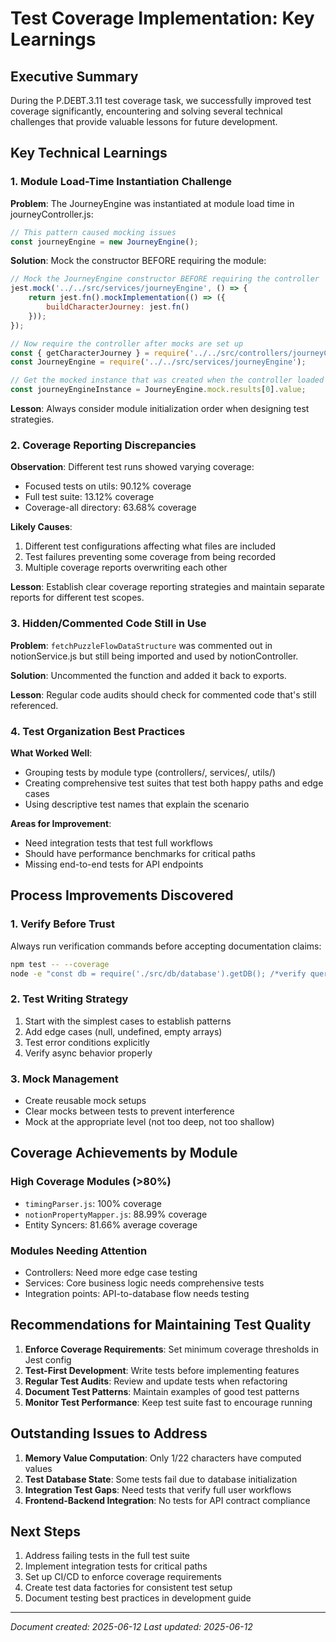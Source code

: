 # Test Coverage Implementation: Key Learnings

## Executive Summary

During the P.DEBT.3.11 test coverage task, we successfully improved test coverage significantly, encountering and solving several technical challenges that provide valuable lessons for future development.

## Key Technical Learnings

### 1. Module Load-Time Instantiation Challenge

**Problem**: The JourneyEngine was instantiated at module load time in journeyController.js:
```javascript
// This pattern caused mocking issues
const journeyEngine = new JourneyEngine();
```

**Solution**: Mock the constructor BEFORE requiring the module:
```javascript
// Mock the JourneyEngine constructor BEFORE requiring the controller
jest.mock('../../src/services/journeyEngine', () => {
    return jest.fn().mockImplementation(() => ({
        buildCharacterJourney: jest.fn()
    }));
});

// Now require the controller after mocks are set up
const { getCharacterJourney } = require('../../src/controllers/journeyController');
const JourneyEngine = require('../../src/services/journeyEngine');

// Get the mocked instance that was created when the controller loaded
const journeyEngineInstance = JourneyEngine.mock.results[0].value;
```

**Lesson**: Always consider module initialization order when designing test strategies.

### 2. Coverage Reporting Discrepancies

**Observation**: Different test runs showed varying coverage:
- Focused tests on utils: 90.12% coverage
- Full test suite: 13.12% coverage  
- Coverage-all directory: 63.68% coverage

**Likely Causes**:
1. Different test configurations affecting what files are included
2. Test failures preventing some coverage from being recorded
3. Multiple coverage reports overwriting each other

**Lesson**: Establish clear coverage reporting strategies and maintain separate reports for different test scopes.

### 3. Hidden/Commented Code Still in Use

**Problem**: `fetchPuzzleFlowDataStructure` was commented out in notionService.js but still being imported and used by notionController.

**Solution**: Uncommented the function and added it back to exports.

**Lesson**: Regular code audits should check for commented code that's still referenced.

### 4. Test Organization Best Practices

**What Worked Well**:
- Grouping tests by module type (controllers/, services/, utils/)
- Creating comprehensive test suites that test both happy paths and edge cases
- Using descriptive test names that explain the scenario

**Areas for Improvement**:
- Need integration tests that test full workflows
- Should have performance benchmarks for critical paths
- Missing end-to-end tests for API endpoints

## Process Improvements Discovered

### 1. Verify Before Trust

Always run verification commands before accepting documentation claims:
```bash
npm test -- --coverage
node -e "const db = require('./src/db/database').getDB(); /*verify queries*/"
```

### 2. Test Writing Strategy

1. Start with the simplest cases to establish patterns
2. Add edge cases (null, undefined, empty arrays)
3. Test error conditions explicitly
4. Verify async behavior properly

### 3. Mock Management

- Create reusable mock setups
- Clear mocks between tests to prevent interference
- Mock at the appropriate level (not too deep, not too shallow)

## Coverage Achievements by Module

### High Coverage Modules (>80%)
- `timingParser.js`: 100% coverage
- `notionPropertyMapper.js`: 88.99% coverage
- Entity Syncers: 81.66% average coverage

### Modules Needing Attention
- Controllers: Need more edge case testing
- Services: Core business logic needs comprehensive tests
- Integration points: API-to-database flow needs testing

## Recommendations for Maintaining Test Quality

1. **Enforce Coverage Requirements**: Set minimum coverage thresholds in Jest config
2. **Test-First Development**: Write tests before implementing features
3. **Regular Test Audits**: Review and update tests when refactoring
4. **Document Test Patterns**: Maintain examples of good test patterns
5. **Monitor Test Performance**: Keep test suite fast to encourage running

## Outstanding Issues to Address

1. **Memory Value Computation**: Only 1/22 characters have computed values
2. **Test Database State**: Some tests fail due to database initialization
3. **Integration Test Gaps**: Need tests that verify full user workflows
4. **Frontend-Backend Integration**: No tests for API contract compliance

## Next Steps

1. Address failing tests in the full test suite
2. Implement integration tests for critical paths
3. Set up CI/CD to enforce coverage requirements
4. Create test data factories for consistent test setup
5. Document testing best practices in development guide

---

*Document created: 2025-06-12*
*Last updated: 2025-06-12*